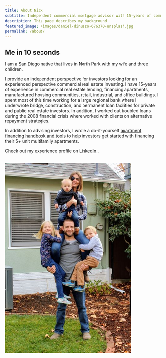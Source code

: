 ```yaml
---
title: About Nick
subtitle: Independent commercial mortgage advisor with 15-years of commercial lending experience
description: This page describes my background
featured_image: /images/daniel-dinuzzo-676370-unsplash.jpg
permalink: /about/
---
```


## Me in 10 seconds

I am a San Diego native that lives in North Park with my wife and three children.

I provide an independent perspective for investors looking for an experienced perspective commercial real estate investing. I have 15-years of experience in commercial real estate lending, financing apartments, manufactured housing communities, retail, industrial, and office buildings. I spent most of this time working for a large regional bank where I underwrote bridge, construction, and permanent loan facilities for private and public real estate investors. In addition, I worked out troubled loans during the 2008 financial crisis where worked with clients on alternative repayment strategies.

In addition to advising investors, I wrote a do-it-yourself <a href="/project" class="js-no-ajax">apartment financing handbook and tools</a> to help investors get started with financing their 5+ unit multifamily apartments. 

Check out my experience profile on <a href="https://www.linkedin.com/in/nicholasschoch" target="_blank" rel="noopener">LinkedIn <i class="fab fa-linkedin"></i></a>.
<br><br>

<div class="gallery--on" data-columns="4">
	<img src="/images/FamilyPic2019.jpg">
</div>


